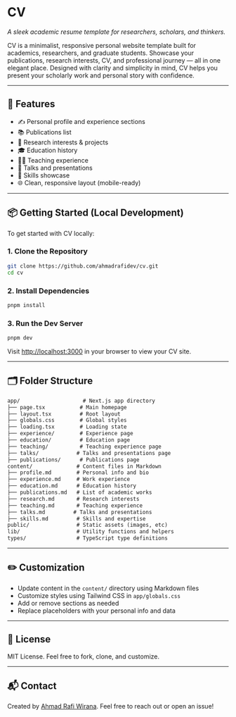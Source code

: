 # CV

*A sleek academic resume template for researchers, scholars, and thinkers.*

CV is a minimalist, responsive personal website template built for academics, researchers, and graduate students. Showcase your publications, research interests, CV, and professional journey — all in one elegant place. Designed with clarity and simplicity in mind, CV helps you present your scholarly work and personal story with confidence.

---

## 🚀 Features

- ✍️ Personal profile and experience sections
- 📚 Publications list
- 🧠 Research interests & projects
- 🎓 Education history
- 👨‍🏫 Teaching experience
- 🎤 Talks and presentations
- 💼 Skills showcase
- 🌐 Clean, responsive layout (mobile-ready)

---

## 📦 Getting Started (Local Development)

To get started with CV locally:

### 1. Clone the Repository

```bash
git clone https://github.com/ahmadrafidev/cv.git
cd cv
```

### 2. Install Dependencies

```bash
pnpm install
```

### 3. Run the Dev Server

```bash
pnpm dev
```

Visit [http://localhost:3000](http://localhost:3000) in your browser to view your CV site.

---

## 🗂 Folder Structure

```txt
app/                    # Next.js app directory
├── page.tsx           # Main homepage
├── layout.tsx         # Root layout
├── globals.css        # Global styles
├── loading.tsx        # Loading state
├── experience/        # Experience page
├── education/         # Education page
├── teaching/          # Teaching experience page
├── talks/            # Talks and presentations page
├── publications/      # Publications page
content/              # Content files in Markdown
├── profile.md        # Personal info and bio
├── experience.md     # Work experience
├── education.md      # Education history
├── publications.md   # List of academic works
├── research.md       # Research interests
├── teaching.md       # Teaching experience
├── talks.md         # Talks and presentations
├── skills.md         # Skills and expertise
public/               # Static assets (images, etc)
lib/                  # Utility functions and helpers
types/                # TypeScript type definitions
```

---

## ✏️ Customization

- Update content in the `content/` directory using Markdown files
- Customize styles using Tailwind CSS in `app/globals.css`
- Add or remove sections as needed
- Replace placeholders with your personal info and data

---

## 📄 License

MIT License. Feel free to fork, clone, and customize.

---

## 📬 Contact

Created by [Ahmad Rafi Wirana](https://www.rafiwirana.co/). Feel free to reach out or open an issue!
